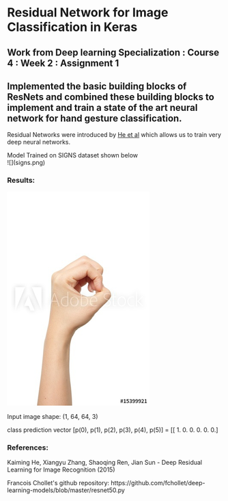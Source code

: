 # Residual Network for Image Classification in Keras

## Work from Deep learning Specialization : Course 4 : Week 2 : Assignment 1

## Implemented the basic building blocks of ResNets and combined these building blocks to implement and train a state of the art neural network for hand gesture classification.

Residual Networks were introduced by [He et al](https://arxiv.org/pdf/1512.03385.pdf) which allows us to train very deep neural networks.

<p> Model Trained on SIGNS dataset shown below <br>
![](signs.png)

### Results:

![](0.jpg)

<p> Input image shape: (1, 64, 64, 3) <br>
<p> class prediction vector [p(0), p(1), p(2), p(3), p(4), p(5)] = 
[[ 1.  0.  0.  0.  0.  0.] <br>



### References:

<p>    Kaiming He, Xiangyu Zhang, Shaoqing Ren, Jian Sun - Deep Residual Learning for Image Recognition (2015) <br>
<p>    Francois Chollet's github repository: https://github.com/fchollet/deep-learning-models/blob/master/resnet50.py <br>



